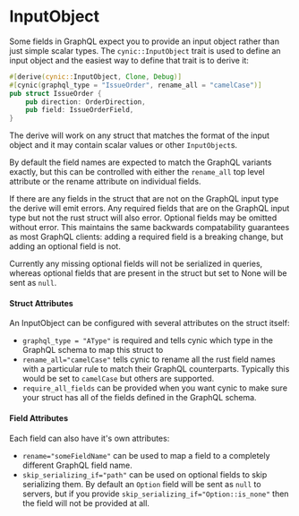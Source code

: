 # InputObject

Some fields in GraphQL expect you to provide an input object rather than just
simple scalar types. The `cynic::InputObject` trait is used to define an
input object and the easiest way to define that trait is to derive it:

```rust
#[derive(cynic::InputObject, Clone, Debug)]
#[cynic(graphql_type = "IssueOrder", rename_all = "camelCase")]
pub struct IssueOrder {
    pub direction: OrderDirection,
    pub field: IssueOrderField,
}
```

The derive will work on any struct that matches the format of the input object
and it may contain scalar values or other `InputObject`s.

By default the field names are expected to match the GraphQL variants
exactly, but this can be controlled with either the `rename_all` top level
attribute or the rename attribute on individual fields.

If there are any fields in the struct that are not on the GraphQL input type
the derive will emit errors. Any required fields that are on the GraphQL input
type but not the rust struct will also error. Optional fields may be omitted
without error. This maintains the same backwards compatability guarantees as
most GraphQL clients: adding a required field is a breaking change, but adding
an optional field is not.

Currently any missing optional fields will not be serialized in queries,
whereas optional fields that are present in the struct but set to None will be
sent as `null`.

<!-- TODO: example of the above?  Better wording. -->

#### Struct Attributes

An InputObject can be configured with several attributes on the struct itself:

- `graphql_type = "AType"` is required and tells cynic which type in the
  GraphQL schema to map this struct to
- `rename_all="camelCase"` tells cynic to rename all the rust field names with a particular
  rule to match their GraphQL counterparts. Typically this would be set to
  `camelCase` but others are supported.
- `require_all_fields` can be provided when you want cynic to make sure your
  struct has all of the fields defined in the GraphQL schema.

#### Field Attributes

Each field can also have it's own attributes:

- `rename="someFieldName"` can be used to map a field to a completely different
  GraphQL field name.
- `skip_serializing_if="path"` can be used on optional fields to skip
  serializing them.  By default an `Option` field will be sent as `null` to
  servers, but if you provide `skip_serializing_if="Option::is_none"` then the
  field will not be provided at all.
